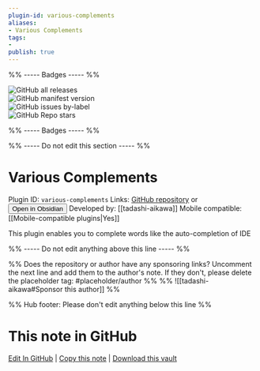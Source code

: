 ```yaml
---
plugin-id: various-complements
aliases:
- Various Complements
tags: 
- 
publish: true
---
```


%% ----- Badges ----- %%

![GitHub all releases](https://img.shields.io/github/downloads/tadashi-aikawa/obsidian-various-complements-plugin/total?color=573E7A&logo=github&style=for-the-badge)   
![GitHub manifest version](https://img.shields.io/github/manifest-json/v/tadashi-aikawa/obsidian-various-complements-plugin?color=573E7A&logo=github&style=for-the-badge)   
![GitHub issues by-label](https://img.shields.io/github/issues/tadashi-aikawa/obsidian-various-complements-plugin/help%20wanted?color=573E7A&logo=github&style=for-the-badge)   
![GitHub Repo stars](https://img.shields.io/github/stars/tadashi-aikawa/obsidian-various-complements-plugin?color=573E7A&logo=github&style=for-the-badge)

%% ----- Badges ----- %%

%% ----- Do not edit this section ----- %%

# Various Complements

Plugin ID: `various-complements`
Links: [GitHub repository](https://github.com/tadashi-aikawa/obsidian-various-complements-plugin) or [<button id=HH>Open in Obsidian</button>](obsidian://goto-plugin?id=various-complements)
Developed by: [[tadashi-aikawa]]
Mobile compatible: [[Mobile-compatible plugins|Yes]]

This plugin enables you to complete words like the auto-completion of IDE

%% ----- Do not edit anything above this line ----- %% 

%% Does the repository or author have any sponsoring links? Uncomment the next line and add them to the author's note. If they don't, please delete the placeholder tag: #placeholder/author %%
%% ![[tadashi-aikawa#Sponsor this author]] %%

%% Hub footer: Please don't edit anything below this line %%

# This note in GitHub

<span class="git-footer">[Edit In GitHub](https://github.dev/obsidian-community/obsidian-hub/blob/main/02%20-%20Community%20Expansions/02.05%20All%20Community%20Expansions/Plugins/various-complements.md "git-hub-edit-note") | [Copy this note](https://raw.githubusercontent.com/obsidian-community/obsidian-hub/main/02%20-%20Community%20Expansions/02.05%20All%20Community%20Expansions/Plugins/various-complements.md "git-hub-copy-note") | [Download this vault](https://github.com/obsidian-community/obsidian-hub/archive/refs/heads/main.zip "git-hub-download-vault") </span>